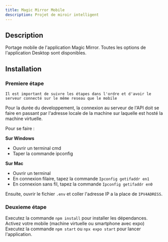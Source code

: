 ```yaml
---
title: Magic Mirror Mobile
description: Projet de miroir intelligent
---
```


## Description

Portage mobile de l'application Magic Mirror. Toutes les options de l'application Desktop sont disponibles.

## Installation

### Premiere étape

`Il est important de suivre les étapes dans l'ordre et d'avoir le serveur connecté sur le même reseau que le mobile`

Pour la durée du developpement, la connexion au serveur de l'API doit se faire en passant par l'adresse locale de la machine sur laquelle est hosté la machine virtuelle.

Pour se faire :

**Sur Windows**

- Ouvrir un terminal cmd
- Taper la commande ipconfig

**Sur Mac**

- Ouvrir un terminal
- En connexion filaire, tapez la commande `Ipconfig getifaddr en1`
- En connexion sans fil, tapez la commande `Ipconfig getifaddr en0`

Ensuite, ouvrir le fichier `.env` et coller l'adresse IP a la place de `IPV4ADRESS`.

### Deuxieme étape

Executez la commande `npm install` pour installer les dépendances.  
Activez votre mobile (machine virtuelle ou smartphone avec expo)  
Executez la commande `npm start` ou `npx expo start` pour lancer l'application.
